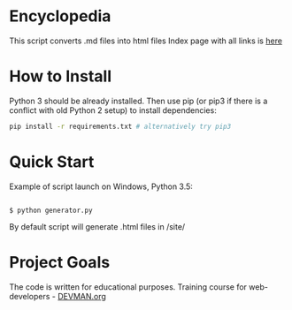 # Encyclopedia

This script converts .md files into html files
Index page with all links is [here](https://bdynamite.github.io/index.html)

# How to Install

Python 3 should be already installed. Then use pip (or pip3 if there is a conflict with old Python 2 setup) to install dependencies:

```bash
pip install -r requirements.txt # alternatively try pip3
```

# Quick Start

Example of script launch on Windows, Python 3.5:

```#!bash

$ python generator.py

```

By default script will generate .html files in /site/

# Project Goals

The code is written for educational purposes. Training course for web-developers - [DEVMAN.org](https://devman.org)
